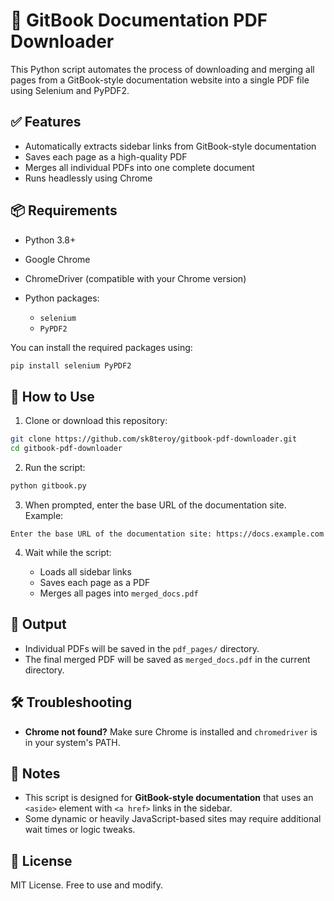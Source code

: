 # 🧾 GitBook Documentation PDF Downloader

This Python script automates the process of downloading and merging all pages from a GitBook-style documentation website into a single PDF file using Selenium and PyPDF2.

## ✅ Features

* Automatically extracts sidebar links from GitBook-style documentation
* Saves each page as a high-quality PDF
* Merges all individual PDFs into one complete document
* Runs headlessly using Chrome

## 📦 Requirements

* Python 3.8+
* Google Chrome
* ChromeDriver (compatible with your Chrome version)
* Python packages:

  * `selenium`
  * `PyPDF2`

You can install the required packages using:

```bash
pip install selenium PyPDF2
```

## 🚀 How to Use

1. Clone or download this repository:

```bash
git clone https://github.com/sk8teroy/gitbook-pdf-downloader.git
cd gitbook-pdf-downloader
```

2. Run the script:

```bash
python gitbook.py
```

3. When prompted, enter the base URL of the documentation site.
   Example:

```
Enter the base URL of the documentation site: https://docs.example.com
```

4. Wait while the script:

   * Loads all sidebar links
   * Saves each page as a PDF
   * Merges all pages into `merged_docs.pdf`

## 📂 Output

* Individual PDFs will be saved in the `pdf_pages/` directory.
* The final merged PDF will be saved as `merged_docs.pdf` in the current directory.

## 🛠 Troubleshooting

* **Chrome not found?** Make sure Chrome is installed and `chromedriver` is in your system's PATH.

## 📝 Notes

* This script is designed for **GitBook-style documentation** that uses an `<aside>` element with `<a href>` links in the sidebar.
* Some dynamic or heavily JavaScript-based sites may require additional wait times or logic tweaks.

## 📄 License

MIT License. Free to use and modify.
